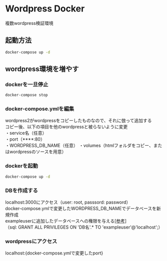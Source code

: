 # Wordpress Docker
複数wordpress検証環境

## 起動方法
``` bash
docker-compose up -d
```

## wordpress環境を増やす
### dockerを一旦停止
``` bash
docker-compose stop
```

### docker-compose.ymlを編集
wordpress2がwordpressをコピーしたものなので、それに倣って追加する   
コピー後、以下の項目を他のwordpressと被らないように変更   
・service名（任意）   
・port（****:80）   
・WORDPRESS_DB_NAME（任意） 
・volumes（htmlフォルダをコピー、またはwordpressのソースを用意）  

### dockerを起動
``` bash
docker-compose up -d
```

### DBを作成する
localhost:3000にアクセス（user: root, passsord: password）  
docker-compose.ymlで変更したWORDPRESS_DB_NAMEでデータベースを新規作成  
exampleuserに追加したデータベースへの権限を与える[[参考]](https://technote925.com/435)  
（sql: GRANT ALL PRIVILEGES ON 'DB名'.* TO 'exampleuser'@'localhost';）

### wordpressにアクセス
localhost:{docker-compose.ymlで変更したport}